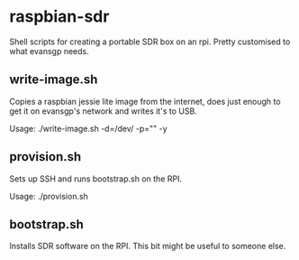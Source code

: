 
# raspbian-sdr

Shell scripts for creating a portable SDR box on an rpi. Pretty customised to what evansgp needs.

## write-image.sh

Copies a raspbian jessie lite image from the internet, does just enough to get it on evansgp's network and writes it's to USB.

Usage: ./write-image.sh -d=/dev/<device> -p="<psk>" -y

## provision.sh

Sets up SSH and runs bootstrap.sh on the RPI.

Usage: ./provision.sh

## bootstrap.sh

Installs SDR software on the RPI. This bit might be useful to someone else.
